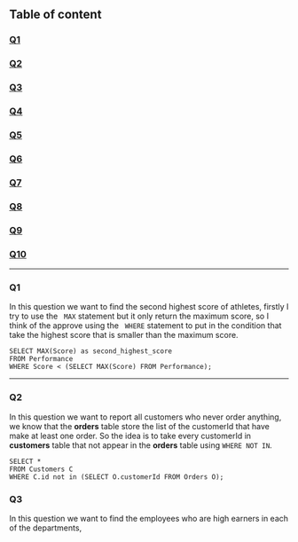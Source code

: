 ## Table of content
### [Q1](#Q1)
### [Q2](#Q2)
### [Q3](#Q3)
### [Q4](#Q4)
### [Q5](#Q5)
### [Q6](#Q6)
### [Q7](#Q7)
### [Q8](#Q8)
### [Q9](#Q9)
### [Q10](#Q10)
---
### Q1
In this question we want to find the second highest score of athletes, firstly I try to use the ``` MAX``` statement but it only return the maximum score, so I think of the approve using the ``` WHERE``` statement to put in the condition that take the  highest score that is smaller than the maximum score. 
```
SELECT MAX(Score) as second_highest_score
FROM Performance
WHERE Score < (SELECT MAX(Score) FROM Performance);
```
---
### Q2
In this question we want to report all customers who never order anything, we know that the **orders** table store the list of the customerId that have make at least one order. So the idea is to take every customerId in **customers** table that not appear in the **orders** table using ``` WHERE NOT IN ```.
```
SELECT * 
FROM Customers C
WHERE C.id not in (SELECT O.customerId FROM Orders O);
```
### Q3
In this question we want to find the employees who are high earners in each of the departments,
 
  
